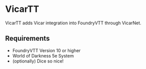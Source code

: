 # VicarTT
VicarTT adds Vicar integration into FoundryVTT through VicarNet.

## Requirements
- FoundryVTT Version 10 or higher
- World of Darkness 5e System
- (optionally) Dice so nice!
